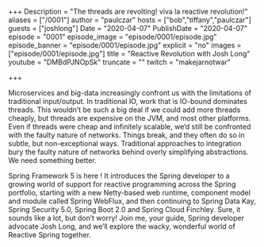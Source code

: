 +++
Description = "The threads are revolting! viva la reactive revolution!"
aliases = ["/0001"]
author = "paulczar"
hosts = ["bob","tiffany","paulczar"]
guests = ["joshlong"]
Date = "2020-04-07"
PublishDate = "2020-04-07"
episode = "0001"
episode_image = "episode/0001/episode.jpg"
episode_banner = "episode/0001/episode.jpg"
explicit = "no"
images = ["episode/0001/episode.jpg"]
title = "Reactive Revolution with Josh Long"
youtube = "DMBdPJNOpSk"
truncate = ""
twitch = "makejarnotwar"

+++

Microservices and big-data increasingly confront us with the limitations of traditional input/output. In traditional IO, work that is IO-bound dominates threads. This wouldn’t be such a big deal if we could add more threads cheaply, but threads are expensive on the JVM, and most other platforms. Even if threads were cheap and infinitely scalable, we’d still be confronted with the faulty nature of networks. Things break, and they often do so in subtle, but non-exceptional ways. Traditional approaches to integration bury the faulty nature of networks behind overly simplifying abstractions. We need something better.

Spring Framework 5 is here ! It introduces the Spring developer to a growing world of support for reactive programming across the Spring portfolio, starting with a new Netty-based web runtime, component model and module called Spring WebFlux, and then continuing to Spring Data Kay, Spring Security 5.0, Spring Boot 2.0 and Spring Cloud Finchley. Sure, it sounds like a lot, but don’t worry! Join me, your guide, Spring developer advocate Josh Long, and we’ll explore the wacky, wonderful world of Reactive Spring together.